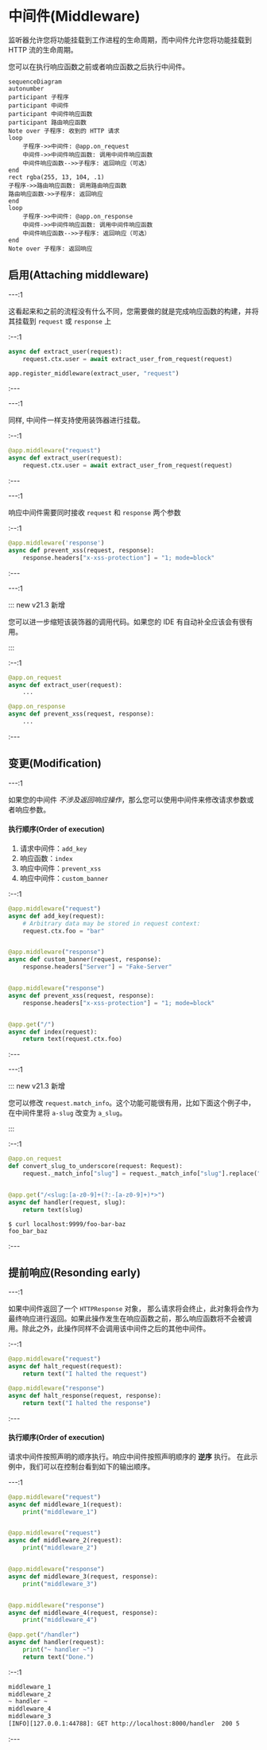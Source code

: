 # 中间件(Middleware)

监听器允许您将功能挂载到工作进程的生命周期，而中间件允许您将功能挂载到 HTTP 流的生命周期。

您可以在执行响应函数之前或者响应函数之后执行中间件。

```mermaid
sequenceDiagram
autonumber
participant 子程序
participant 中间件
participant 中间件响应函数
participant 路由响应函数
Note over 子程序: 收到的 HTTP 请求
loop
    子程序->>中间件: @app.on_request
    中间件->>中间件响应函数: 调用中间件响应函数
    中间件响应函数-->>子程序: 返回响应（可选）
end
rect rgba(255, 13, 104, .1)
子程序->>路由响应函数: 调用路由响应函数
路由响应函数->>子程序: 返回响应
end
loop
    子程序->>中间件: @app.on_response
    中间件->>中间件响应函数: 调用中间件响应函数
    中间件响应函数-->>子程序: 返回响应（可选）
end
Note over 子程序: 返回响应
```

## 启用(Attaching middleware)

---:1

这看起来和之前的流程没有什么不同，您需要做的就是完成响应函数的构建，并将其挂载到 `request` 或  `response`  上

:--:1

```python
async def extract_user(request):
    request.ctx.user = await extract_user_from_request(request)

app.register_middleware(extract_user, "request")
```

:---

---:1

同样, 中间件一样支持使用装饰器进行挂载。

:--:1

```python
@app.middleware("request")
async def extract_user(request):
    request.ctx.user = await extract_user_from_request(request)
```

:---

---:1

响应中间件需要同时接收 `request` 和 `response` 两个参数

:--:1

```python
@app.middleware('response')
async def prevent_xss(request, response):
    response.headers["x-xss-protection"] = "1; mode=block"
```

:---

---:1

::: new v21.3 新增

您可以进一步缩短该装饰器的调用代码。如果您的 IDE 有自动补全应该会有很有用。

:::

:--:1

```python
@app.on_request
async def extract_user(request):
    ...

@app.on_response
async def prevent_xss(request, response):
    ...
```

:---

## 变更(Modification)

---:1

如果您的中间件 *不涉及返回响应操作*，那么您可以使用中间件来修改请求参数或者响应参数。

#### 执行顺序(Order of execution)



1. 请求中间件：`add_key`
2. 响应函数：`index`
3. 响应中间件：`prevent_xss`
4. 响应中间件：`custom_banner`

:--:1

```python
@app.middleware("request")
async def add_key(request):
    # Arbitrary data may be stored in request context:
    request.ctx.foo = "bar"


@app.middleware("response")
async def custom_banner(request, response):
    response.headers["Server"] = "Fake-Server"


@app.middleware("response")
async def prevent_xss(request, response):
    response.headers["x-xss-protection"] = "1; mode=block"


@app.get("/")
async def index(request):
    return text(request.ctx.foo)

```

:---

---:1

::: new v21.3 新增

您可以修改 `request.match_info`。这个功能可能很有用，比如下面这个例子中，在中间件里将 `a-slug` 改变为 `a_slug`。

:::

:--:1

```python
@app.on_request
def convert_slug_to_underscore(request: Request):
    request._match_info["slug"] = request._match_info["slug"].replace("-", "_")


@app.get("/<slug:[a-z0-9]+(?:-[a-z0-9]+)*>")
async def handler(request, slug):
    return text(slug)
```
```
$ curl localhost:9999/foo-bar-baz
foo_bar_baz
```

:---

## 提前响应(Resonding early)

---:1

如果中间件返回了一个 `HTTPResponse` 对象， 那么请求将会终止，此对象将会作为最终响应进行返回。如果此操作发生在响应函数之前，那么响应函数将不会被调用。除此之外，此操作同样不会调用该中间件之后的其他中间件。

:--:1

```python
@app.middleware("request")
async def halt_request(request):
    return text("I halted the request")

@app.middleware("response")
async def halt_response(request, response):
    return text("I halted the response")
```

:---

#### 执行顺序(Order of execution)

请求中间件按照声明的顺序执行。响应中间件按照声明顺序的 **逆序** 执行。 在此示例中，我们可以在控制台看到如下的输出顺序。

---:1

```python
@app.middleware("request")
async def middleware_1(request):
    print("middleware_1")


@app.middleware("request")
async def middleware_2(request):
    print("middleware_2")


@app.middleware("response")
async def middleware_3(request, response):
    print("middleware_3")


@app.middleware("response")
async def middleware_4(request, response):
    print("middleware_4")
    
@app.get("/handler")
async def handler(request):
    print("~ handler ~")
    return text("Done.")
```

:--:1

```bash
middleware_1
middleware_2
~ handler ~
middleware_4
middleware_3
[INFO][127.0.0.1:44788]: GET http://localhost:8000/handler  200 5
```

:---
